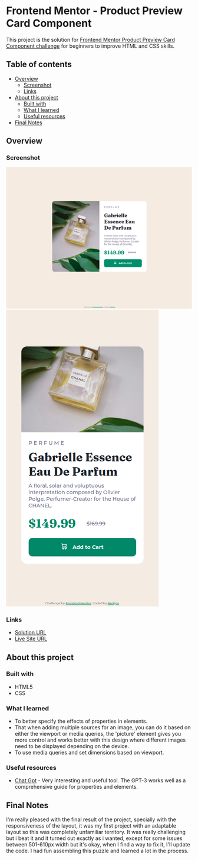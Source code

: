 # Frontend Mentor - Product Preview Card Component

This project is the solution for [Frontend Mentor Product Preview Card Component challenge](https://www.frontendmentor.io/challenges/product-preview-card-component-GO7UmttRfa/hub) for beginners to improve HTML and CSS skills.

## Table of contents

+ [Overview](#overview)
  + [Screenshot](#screenshot)
  + [Links](#links)
+ [About this project](#about-this-project)
  + [Built with](#built-with)
  + [What I learned](#what-i-learned)
  + [Useful resources](#useful-resources)
+ [Final Notes](#final-notes)

## Overview

### Screenshot
![](/images/Screenshot-2023-03-19.png)
![](/images/Screenshot2-2023-03-19.png)

### Links

- [Solution URL](https://github.com/red-jpo/Product-Preview-Card-Component-Solution)
- [Live Site URL](https://red-jpo.github.io/Product-Preview-Card-Component-Solution/)

## About this project

### Built with

- HTML5
- CSS

### What I learned

- To better specify the effects of properties in elements.
- That when adding multiple sources for an image, you can do it based on either the viewport or media queries, the 'picture' element gives you more control and works better with this design where different images need to be displayed depending on the device.
- To use media queries and set dimensions based on viewport.

### Useful resources

- [Chat Gpt](https://chat.openai.com/) - Very interesting and useful tool. The GPT-3 works well as a comprehensive guide for properties and elements.

## Final Notes

I'm really pleased with the final result of the project, specially with the responsiveness of the layout, it was my first project with an adaptable layout so this was completely unfamiliar territory. It was really challenging but i beat it and it turned out exactly as i wanted, except for some issues between 501-610px width but it's okay, when I find a way to fix it, I'll update the code. I had fun assembling this puzzle and learned a lot in the process. 




